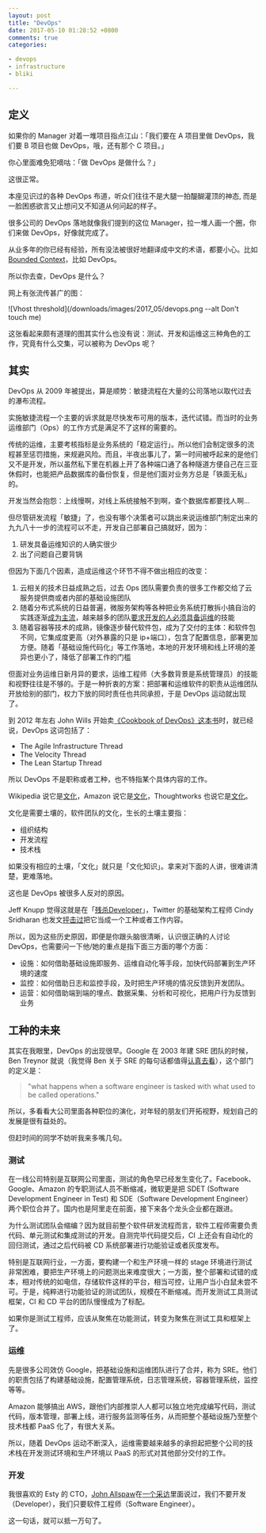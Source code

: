 ```yaml
---
layout: post
title: "DevOps"
date: 2017-05-10 01:28:52 +0800
comments: true
categories:

- devops
- infrastructure
- bliki

---
```


## 定义

如果你的 Manager 对着一堆项目指点江山：「我们要在 A 项目里做 DevOps，我们要 B 项目也做 DevOps，哦，还有那个 C 项目。」

你心里面难免犯嘀咕：「做 DevOps 是做什么？」

这很正常。

本座见识过的各种 DevOps 布道，听众们往往不是大腿一拍醍醐灌顶的神态, 而是一脸困惑欲言又止想问又不知道从何问起的样子。

很多公司的 DevOps 落地就像我们提到的这位 Manager，拉一堆人画一个圈，你们来做 DevOps，好像就完成了。

从业多年的你已经有经验，所有没法被很好地翻译成中文的术语，都要小心。比如[Bounded Context](/2017/02/bounded-context/)，比如 DevOps。

所以你去查，DevOps 是什么？

网上有张流传甚广的图：

![Vhost threshold](/downloads/images/2017_05/devops.png --alt Don't touch me)

这张看起来颇有道理的图其实什么也没有说：测试、开发和运维这三种角色的工作，究竟有什么交集，可以被称为 DevOps 呢？

## 其实

DevOps 从 2009 年被提出，算是顺势：敏捷流程在大量的公司落地以取代过去的瀑布流程。

实施敏捷流程一个主要的诉求就是尽快发布可用的版本，迭代试错。而当时的业务运维部门（Ops）的工作方式是满足不了这样的需要的。

传统的运维，主要考核指标是业务系统的「稳定运行」。所以他们会制定很多的流程甚至惩罚措施，来规避风险。而且，半夜出事儿了，第一时间被呼起来的是他们又不是开发，所以虽然私下里在机器上开了各种端口通了各种隧道方便自己在三亚休假时，也能把产品数据库的备份恢复，但是他们面对业务方总是「铁面无私」的。

开发当然会抱怨：上线慢啊，对线上系统接触不到啊，查个数据库都要找人啊...

但尽管研发流程「敏捷」了，也没有哪个决策者可以跳出来说运维部门制定出来的九九八十一步的流程可以不走，开发自己部署自己搞就好，因为：

1. 研发具备运维知识的人确实很少
2. 出了问题自己要背锅

但因为下面几个因素，造成运维这个环节不得不做出相应的改变：

1. 云相关的技术日益成熟之后，过去 Ops 团队需要负责的很多工作都交给了云服务提供商或者内部的基础设施团队
2. 随着分布式系统的日益普遍，微服务架构等各种把业务系统打散拆小搞自治的实践逐渐[成为主流](/2017/02/the-real-success-by-doing-msa/)，越来越多的团队[要求开发的人必须具备运维](https://speakerdeck.com/charity/keep-calm-and-carry-on-scaling-your-org-with-microservices)的技能
3. 随着容器等技术的成熟，镜像逐步替代软件包，成为了交付的主体：和软件包不同，它集成度更高（对外暴露的只是 ip+端口），包含了配置信息，部署更加方便。随着「基础设施代码化」等工作落地，本地的开发环境和线上环境的差异也更小了，降低了部署工作的门槛

但面对业务运维日新月异的要求，运维工程师（大多数背景是系统管理员）的技能和视野往往是不够的。于是一种折衷的方案：把部署和运维软件的职责从运维团队开放给别的部门，权力下放的同时责任也共同承担，于是 DevOps 运动就出现了。

到 2012 年左右 John Wills 开始卖[《Cookbook of DevOps》这本书](http://itrevolution.com/the-convergence-of-devops/)时，就已经说，DevOps 这词包括了：

- The Agile Infrastructure Thread
- The Velocity Thread
- The Lean Startup Thread

所以 DevOps 不是职称或者工种，也不特指某个具体内容的工作。

Wikipedia 说它是[文化](https://zh.wikipedia.org/wiki/DevOps)，Amazon 说它是[文化](https://aws.amazon.com/cn/devops/what-is-devops/)，Thoughtworks 也说它是[文化](https://martinfowler.com/bliki/DevOpsCulture.html)。

文化是需要土壤的，软件团队的文化，生长的土壤主要指：

- 组织结构
- 开发流程
- 技术栈

如果没有相应的土壤，「文化」就只是「文化知识」。拿来对下面的人讲，很难讲清楚，更难落地。

这也是 DevOps 被很多人反对的原因。

Jeff Knupp 觉得这就是在「[残杀Developer](https://jeffknupp.com/blog/2014/04/15/how-devops-is-killing-the-developer/)」，Twitter 的基础架构工程师 Cindy Sridharan 也发文[抨击过](https://medium.com/@cindysridharan/what-is-devops-5b0181fdb953)把它当成一个工种或者工作内容。

所以，因为这些历史原因，即便是你跟头脑很清晰，认识很正确的人讨论 DevOps，也需要问一下他/她的重点是指下面三方面的哪个方面：

- 设施：如何借助基础设施即服务、运维自动化等手段，加快代码部署到生产环境的速度
- 监控：如何借助日志和监控手段，及时把生产环境的情况反馈到开发团队。
- 运营：如何借助端到端的埋点、数据采集、分析和可视化，把用户行为反馈到业务


## 工种的未来

其实在我眼里，DevOps 的出现很早。Google 在 2003 年建 SRE 团队的时候，Ben Treynor 就说（我觉得 Ben 关于 SRE 的每句话都值得[认真去看](https://landing.google.com/sre/interview/ben-treynor.html)），这个部门的定义是：

> "what happens when a software engineer is tasked with what used to be called operations."

所以，多看看大公司里面各种职位的演化，对年轻的朋友们开拓视野，规划自己的发展是很有益处的。

但赶时间的同学不妨听我来多嘴几句。

### 测试

在一线公司特别是互联网公司里面，测试的角色早已经发生变化了。Facebook、Google、Amazon 的专职测试人员不断缩减，微软更是把 SDET (Software Development Engineer in Test) 和 SDE（Software Development Engineer）两个职位合并了。国内也是阿里走在前面，接下来各个龙头企业都在跟进。

为什么测试团队会缩编？因为就目前整个软件研发流程而言，软件工程师需要负责代码、单元测试和集成测试的开发。自测完毕代码提交后，CI 上还会有自动化的回归测试，通过之后代码被 CD 系统部署进行功能验证或者灰度发布。

特别是互联网行业，一方面，要构建一个和生产环境一样的 stage 环境进行测试非常困难，要把生产环境上的问题测出来难度很大；一方面，整个部署和试错的成本，相对传统的如电信，存储软件这样的平台，相当可控，让用户当小白鼠未尝不可。于是，纯粹进行功能验证的测试团队，规模在不断缩减。而开发测试工具测试框架，CI 和 CD 平台的团队慢慢成为了标配。

如果你是测试工程师，应该从聚焦在功能测试，转变为聚焦在测试工具和框架上了。

### 运维

先是很多公司效仿 Google，把基础设施和运维团队进行了合并，称为 SRE。他们的职责包括了构建基础设施，配置管理系统，日志管理系统，容器管理系统，监控等等。

Amazon 能够搞出 AWS，跟他们内部推崇人人都可以独立地完成编写代码，测试代码，版本管理，部署上线，进行服务监测等任务，从而把整个基础设施乃至整个技术栈都 PaaS 化了，有很大关系。

所以，随着 DevOps 运动不断深入，运维需要越来越多的承担起把整个公司的技术栈在开发测试环境和生产环境以 PaaS 的形式对其他部分交付的工作。

### 开发

我很喜欢的 Esty 的 CTO，[John Allspaw](https://twitter.com/allspaw)在[一个采访](https://thenewstack.io/etsy-cto-qa-need-software-engineers-not-developers/)里面说过，我们不要开发（Developer），我们只要软件工程师（Software Engineer）。

这一句话，就可以抵一万句了。




